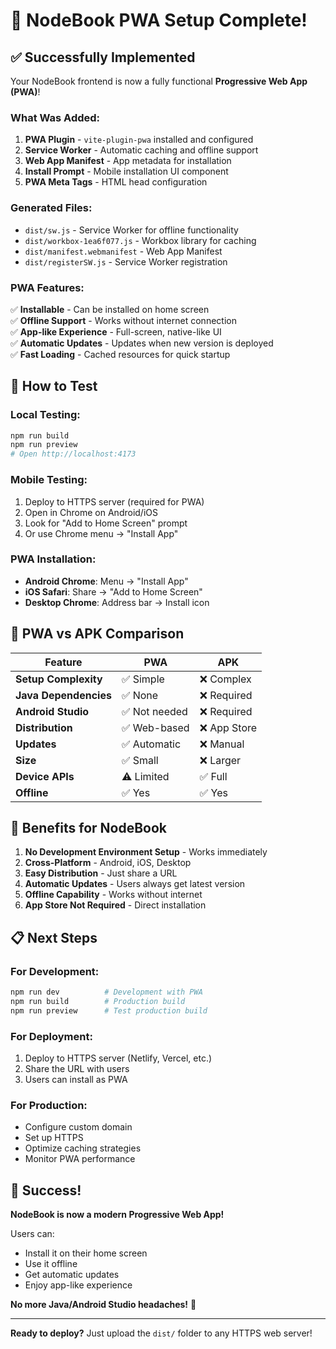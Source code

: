 # 🎉 NodeBook PWA Setup Complete!

## ✅ Successfully Implemented

Your NodeBook frontend is now a fully functional **Progressive Web App (PWA)**!

### What Was Added:

1. **PWA Plugin** - `vite-plugin-pwa` installed and configured
2. **Service Worker** - Automatic caching and offline support
3. **Web App Manifest** - App metadata for installation
4. **Install Prompt** - Mobile installation UI component
5. **PWA Meta Tags** - HTML head configuration

### Generated Files:

- `dist/sw.js` - Service Worker for offline functionality
- `dist/workbox-1ea6f077.js` - Workbox library for caching
- `dist/manifest.webmanifest` - Web App Manifest
- `dist/registerSW.js` - Service Worker registration

### PWA Features:

✅ **Installable** - Can be installed on home screen  
✅ **Offline Support** - Works without internet connection  
✅ **App-like Experience** - Full-screen, native-like UI  
✅ **Automatic Updates** - Updates when new version is deployed  
✅ **Fast Loading** - Cached resources for quick startup  

## 🚀 How to Test

### Local Testing:
```bash
npm run build
npm run preview
# Open http://localhost:4173
```

### Mobile Testing:
1. Deploy to HTTPS server (required for PWA)
2. Open in Chrome on Android/iOS
3. Look for "Add to Home Screen" prompt
4. Or use Chrome menu → "Install App"

### PWA Installation:
- **Android Chrome**: Menu → "Install App"
- **iOS Safari**: Share → "Add to Home Screen"
- **Desktop Chrome**: Address bar → Install icon

## 📱 PWA vs APK Comparison

| Feature | PWA | APK |
|---------|-----|-----|
| **Setup Complexity** | ✅ Simple | ❌ Complex |
| **Java Dependencies** | ✅ None | ❌ Required |
| **Android Studio** | ✅ Not needed | ❌ Required |
| **Distribution** | ✅ Web-based | ❌ App Store |
| **Updates** | ✅ Automatic | ❌ Manual |
| **Size** | ✅ Small | ❌ Larger |
| **Device APIs** | ⚠️ Limited | ✅ Full |
| **Offline** | ✅ Yes | ✅ Yes |

## 🎯 Benefits for NodeBook

1. **No Development Environment Setup** - Works immediately
2. **Cross-Platform** - Android, iOS, Desktop
3. **Easy Distribution** - Just share a URL
4. **Automatic Updates** - Users always get latest version
5. **Offline Capability** - Works without internet
6. **App Store Not Required** - Direct installation

## 📋 Next Steps

### For Development:
```bash
npm run dev          # Development with PWA
npm run build        # Production build
npm run preview      # Test production build
```

### For Deployment:
1. Deploy to HTTPS server (Netlify, Vercel, etc.)
2. Share the URL with users
3. Users can install as PWA

### For Production:
- Configure custom domain
- Set up HTTPS
- Optimize caching strategies
- Monitor PWA performance

## 🎉 Success!

**NodeBook is now a modern Progressive Web App!** 

Users can:
- Install it on their home screen
- Use it offline
- Get automatic updates
- Enjoy app-like experience

**No more Java/Android Studio headaches!** 🎉

---

**Ready to deploy?** Just upload the `dist/` folder to any HTTPS web server! 